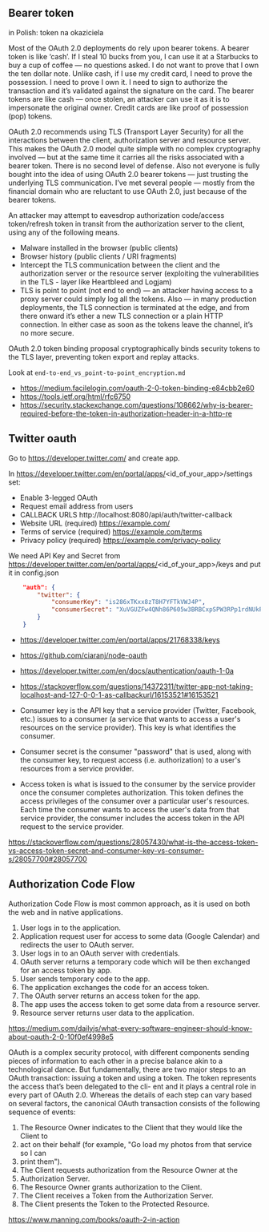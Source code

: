 ## Bearer token

in Polish: token na okaziciela

Most of the OAuth 2.0 deployments do rely upon bearer tokens. A bearer token is like ‘cash’. If I steal 10 bucks from you, I can use it at a Starbucks to buy a cup of coffee — no questions asked. I do not want to prove that I own the ten dollar note. Unlike cash, if I use my credit card, I need to prove the possession. I need to prove I own it. I need to sign to authorize the transaction and it’s validated against the signature on the card. The bearer tokens are like cash — once stolen, an attacker can use it as it is to impersonate the original owner. Credit cards are like proof of possession (pop) tokens.

OAuth 2.0 recommends using TLS (Transport Layer Security) for all the interactions between the client, authorization server and resource server. This makes the OAuth 2.0 model quite simple with no complex cryptography involved — but at the same time it carries all the risks associated with a bearer token. There is no second level of defense. Also not everyone is fully bought into the idea of using OAuth 2.0 bearer tokens — just trusting the underlying TLS communication. I’ve met several people — mostly from the financial domain who are reluctant to use OAuth 2.0, just because of the bearer tokens.

An attacker may attempt to eavesdrop authorization code/access token/refresh token in transit from the authorization server to the client, using any of the following means.

- Malware installed in the browser (public clients)
- Browser history (public clients / URI fragments)
- Intercept the TLS communication between the client and the authorization server or the resource server (exploiting the vulnerabilities in the TLS - layer like Heartbleed and Logjam)
- TLS is point to point (not end to end) — an attacker having access to a proxy server could simply log all the tokens. Also — in many production deployments, the TLS connection is terminated at the edge, and from there onward it’s ether a new TLS connection or a plain HTTP connection. In either case as soon as the tokens leave the channel, it’s no more secure.

OAuth 2.0 token binding proposal cryptographically binds security tokens to the TLS layer, preventing token export and replay attacks.

Look at `end-to-end_vs_point-to-point_encryption.md`

- https://medium.facilelogin.com/oauth-2-0-token-binding-e84cbb2e60
- https://tools.ietf.org/html/rfc6750
- https://security.stackexchange.com/questions/108662/why-is-bearer-required-before-the-token-in-authorization-header-in-a-http-re

## Twitter oauth

Go to https://developer.twitter.com/ and create app.

In https://developer.twitter.com/en/portal/apps/<id_of_your_app>/settings set:

- Enable 3-legged OAuth
- Request email address from users
- CALLBACK URLS http://localhost:8080/api/auth/twitter-callback
- Website URL (required) https://example.com/
- Terms of service (required) https://example.com/terms
- Privacy policy (required) https://example.com/privacy-policy

We need API Key and Secret from https://developer.twitter.com/en/portal/apps/<id_of_your_app>/keys and put it in config.json

```json
    "auth": {
        "twitter": {
            "consumerKey": "is286xTKxx8zT8H7YFTkVWJ4P",
            "consumerSecret": "XuVGUZFw4QNh86P605w3BRBCxpSPW3RPp1rdNUkP3d2DoKMpG3"
        }
    }
```

- https://developer.twitter.com/en/portal/apps/21768338/keys
- https://github.com/ciaranj/node-oauth
- https://developer.twitter.com/en/docs/authentication/oauth-1-0a
- https://stackoverflow.com/questions/14372311/twitter-app-not-taking-localhost-and-127-0-0-1-as-callbackurl/16153521#16153521

- Consumer key is the API key that a service provider (Twitter, Facebook, etc.) issues to a consumer (a service that wants to access a user's resources on the service provider). This key is what identifies the consumer.
- Consumer secret is the consumer "password" that is used, along with the consumer key, to request access (i.e. authorization) to a user's resources from a service provider.
- Access token is what is issued to the consumer by the service provider once the consumer completes authorization. This token defines the access privileges of the consumer over a particular user's resources. Each time the consumer wants to access the user's data from that service provider, the consumer includes the access token in the API request to the service provider.

https://stackoverflow.com/questions/28057430/what-is-the-access-token-vs-access-token-secret-and-consumer-key-vs-consumer-s/28057700#28057700

## Authorization Code Flow

Authorization Code Flow is most common approach, as it is used on both the web and in native applications.

1. User logs in to the application.
2. Application request user for access to some data (Google Calendar) and redirects the user to OAuth server.
3. User logs in to an OAuth server with credentials.
4. OAuth server returns a temporary code which will be then exchanged for an access token by app.
5. User sends temporary code to the app.
6. The application exchanges the code for an access token.
7. The OAuth server returns an access token for the app.
8. The app uses the access token to get some data from a resource server.
9. Resource server returns user data to the application.

https://medium.com/dailyjs/what-every-software-engineer-should-know-about-oauth-2-0-10f0ef4998e5

OAuth is a complex security protocol, with different components sending pieces of information to each other in a precise balance akin to a technological dance. But fundamentally, there are two major steps to an OAuth transaction: issuing a token and using a token. The token represents the access that’s been delegated to the cli- ent and it plays a central role in every part of OAuth 2.0. Whereas the details of each step can vary based on several factors, the canonical OAuth transaction consists of the following sequence of events:

1. The Resource Owner indicates to the Client that they would like the Client to
2. act on their behalf (for example, "Go load my photos from that service so I can
3. print them").
4. The Client requests authorization from the Resource Owner at the
5. Authorization Server.
6. The Resource Owner grants authorization to the Client.
7. The Client receives a Token from the Authorization Server.
8. The Client presents the Token to the Protected Resource.

https://www.manning.com/books/oauth-2-in-action
